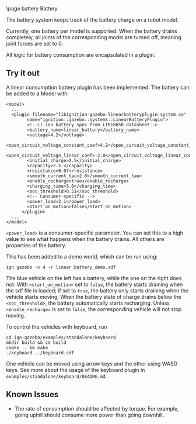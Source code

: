 \page battery Battery

The battery system keeps track of the battery charge on a robot model.

Currently, one battery per model is supported. When the battery drains completely, all joints of the corresponding model are turned off, meaning joint forces are set to 0.

All logic for battery consumption are encapsulated in a plugin.


## Try it out

A linear consumption battery plugin has been implemented. The battery can be added to a Model with:

```{.xml}
<model>
  ...
  <plugin filename="libignition-gazebo-linearbatteryplugin-system.so"
        name="ignition::gazebo::systems::LinearBatteryPlugin">
        <!--Li-ion battery spec from LIR18650 datasheet-->
        <battery_name>linear_battery</battery_name>
        <voltage>4.2</voltage>
        <open_circuit_voltage_constant_coef>4.2</open_circuit_voltage_constant_coef>
        <open_circuit_voltage_linear_coef>-2.0</open_circuit_voltage_linear_coef>
        <initial_charge>2.5</initial_charge>
        <capacity>2.5 </capacity>
        <resistance>0.07</resistance>
        <smooth_current_tau>2.0</smooth_current_tau>
        <enable_recharge>true</enable_recharge>
        <charging_time>3.0</charging_time>
        <soc_threshold>0.51</soc_threshold>
        <!-- Consumer-specific -->
        <power_load>2.1</power_load>
        <start_on_motion>false</start_on_motion>
      </plugin>
  ...
</model>
```
`<power_load>` is a consumer-specific parameter. You can set this to a high value to see what happens when the battery drains. All others are properties of the battery.

This has been added to a demo world, which can be run using:

```
ign gazebo -v 4 -r linear_battery_demo.sdf
```

The blue vehicle on the left has a battery, while the one on the right does not.
With `<start_on_motion>` set to `false`, the battery starts draining when the sdf file is loaded; if set to `true`, the battery only starts draining when the vehicle starts moving.
When the battery state of charge drains below the `<soc_threshold>`, the battery automatically starts recharging. Unless `<enable_recharge>` is set to `false`, the corresponding vehicle will not stop moving.

To control the vehicles with keyboard, run

```
cd ign-gazebo/examples/standalone/keyboard
mkdir build && cd build
cmake .. && make
./keyboard ../keyboard.sdf
```

One vehicle can be moved using arrow keys and the other using WASD keys. See more about the usage of the keyboard plugin in `examples/standalone/keyboard/README.md`.


## Known Issues

* The rate of consumption should be affected by torque. For example, going uphill should consume more power than going downhill.
